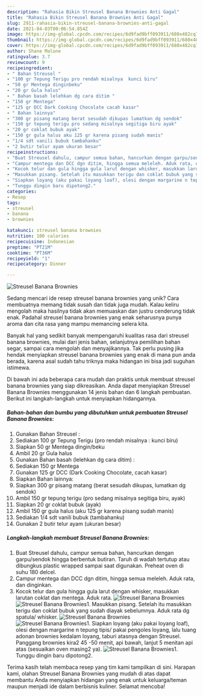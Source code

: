 ```yaml
---
description: "Rahasia Bikin Streusel Banana Brownies Anti Gagal"
title: "Rahasia Bikin Streusel Banana Brownies Anti Gagal"
slug: 2911-rahasia-bikin-streusel-banana-brownies-anti-gagal
date: 2021-04-03T00:06:54.854Z
image: https://img-global.cpcdn.com/recipes/6d9fad9bff093911/680x482cq70/streusel-banana-brownies-foto-resep-utama.jpg
thumbnail: https://img-global.cpcdn.com/recipes/6d9fad9bff093911/680x482cq70/streusel-banana-brownies-foto-resep-utama.jpg
cover: https://img-global.cpcdn.com/recipes/6d9fad9bff093911/680x482cq70/streusel-banana-brownies-foto-resep-utama.jpg
author: Shane Malone
ratingvalue: 3.7
reviewcount: 9
recipeingredient:
- " Bahan Streusel "
- "100 gr Tepung Terigu pro rendah misalnya  kunci biru"
- "50 gr Mentega dinginbeku"
- "20 gr Gula halus"
- " Bahan basah lelehkan dg cara ditim "
- "150 gr Mentega"
- "125 gr DCC Dark Cooking Chocolate cacah kasar"
- " Bahan lainnya"
- "300 gr pisang matang berat sesudah dikupas lumatkan dg sendok"
- "150 gr tepung terigu pro sedang misalnya segitiga biru ayak"
- "20 gr coklat bubuk ayak"
- "150 gr gula halus aku 125 gr karena pisang sudah manis"
- "1/4 sdt vanili bubuk tambahanku"
- "2 butir telur ayam ukuran besar"
recipeinstructions:
- "Buat Streusel dahulu, campur semua bahan, hancurkan dengan garpu/sendok hingga berbentuk butiran. Taruh di wadah tertutup atau dibungkus plastic wrapped sampai saat digunakan. Preheat oven di suhu 180 delcel."
- "Campur mentega dan DCC dgn ditim, hingga semua meleleh. Aduk rata, dan dinginkan."
- "Kocok telur dan gula hingga gula larut dengan whisker, masukkan larutan coklat dan mentega. Aduk rata."
- "Masukkan pisang. Setelah itu masukkan terigu dan coklat bubuk yang sudah diayak sebelumnya. Aduk rata dg spatula/ whisker."
- "Siapkan loyang (aku pakai loyang loaf), olesi dengan margarine n tepung tipis/ pakai pengoles loyang, lalu tuang adonan brownies kedalam loyang, taburi atasnya dengan Streusel. Panggang brownies kira2 45 -50 menit, api bawah, lanjut 5 menitan api atas (sesuaikan oven masing2 ya)."
- "Tunggu dingin baru dipotong2."
categories:
- Resep
tags:
- streusel
- banana
- brownies

katakunci: streusel banana brownies 
nutrition: 100 calories
recipecuisine: Indonesian
preptime: "PT21M"
cooktime: "PT36M"
recipeyield: "1"
recipecategory: Dinner

---
```



![Streusel Banana Brownies](https://img-global.cpcdn.com/recipes/6d9fad9bff093911/680x482cq70/streusel-banana-brownies-foto-resep-utama.jpg)

Sedang mencari ide resep streusel banana brownies yang unik? Cara membuatnya memang tidak susah dan tidak juga mudah. Kalau keliru mengolah maka hasilnya tidak akan memuaskan dan justru cenderung tidak enak. Padahal streusel banana brownies yang enak seharusnya punya aroma dan cita rasa yang mampu memancing selera kita.

Banyak hal yang sedikit banyak mempengaruhi kualitas rasa dari streusel banana brownies, mulai dari jenis bahan, selanjutnya pemilihan bahan segar, sampai cara mengolah dan menyajikannya. Tak perlu pusing jika hendak menyiapkan streusel banana brownies yang enak di mana pun anda berada, karena asal sudah tahu triknya maka hidangan ini bisa jadi suguhan istimewa.




Di bawah ini ada beberapa cara mudah dan praktis untuk membuat streusel banana brownies yang siap dikreasikan. Anda dapat menyiapkan Streusel Banana Brownies menggunakan 14 jenis bahan dan 6 langkah pembuatan. Berikut ini langkah-langkah untuk menyiapkan hidangannya.

<!--inarticleads1-->

##### Bahan-bahan dan bumbu yang dibutuhkan untuk pembuatan Streusel Banana Brownies:

1. Gunakan  Bahan Streusel :
1. Sediakan 100 gr Tepung Terigu (pro rendah misalnya : kunci biru)
1. Siapkan 50 gr Mentega dingin/beku
1. Ambil 20 gr Gula halus
1. Gunakan  Bahan basah (lelehkan dg cara ditim) :
1. Sediakan 150 gr Mentega
1. Gunakan 125 gr DCC (Dark Cooking Chocolate, cacah kasar)
1. Siapkan  Bahan lainnya:
1. Siapkan 300 gr pisang matang (berat sesudah dikupas, lumatkan dg sendok)
1. Ambil 150 gr tepung terigu (pro sedang misalnya segitiga biru, ayak)
1. Siapkan 20 gr coklat bubuk (ayak)
1. Ambil 150 gr gula halus (aku 125 gr karena pisang sudah manis)
1. Sediakan 1/4 sdt vanili bubuk (tambahanku)
1. Gunakan 2 butir telur ayam (ukuran besar)




<!--inarticleads2-->

##### Langkah-langkah membuat Streusel Banana Brownies:

1. Buat Streusel dahulu, campur semua bahan, hancurkan dengan garpu/sendok hingga berbentuk butiran. Taruh di wadah tertutup atau dibungkus plastic wrapped sampai saat digunakan. Preheat oven di suhu 180 delcel.
1. Campur mentega dan DCC dgn ditim, hingga semua meleleh. Aduk rata, dan dinginkan.
1. Kocok telur dan gula hingga gula larut dengan whisker, masukkan larutan coklat dan mentega. Aduk rata.
<img src="//assets-global.cpcdn.com/assets/icons/button_play-2c75c40dde080a61004c1f40b05d8f140eaff45d7e9e6481dc71c63d2e7c4909.png" alt="Streusel Banana Brownies"><img src="//assets-global.cpcdn.com/assets/icons/button_play-2c75c40dde080a61004c1f40b05d8f140eaff45d7e9e6481dc71c63d2e7c4909.png" alt="Streusel Banana Brownies">1. Masukkan pisang. Setelah itu masukkan terigu dan coklat bubuk yang sudah diayak sebelumnya. Aduk rata dg spatula/ whisker.
<img src="//assets-global.cpcdn.com/assets/icons/button_play-2c75c40dde080a61004c1f40b05d8f140eaff45d7e9e6481dc71c63d2e7c4909.png" alt="Streusel Banana Brownies"><img src="//assets-global.cpcdn.com/assets/icons/button_play-2c75c40dde080a61004c1f40b05d8f140eaff45d7e9e6481dc71c63d2e7c4909.png" alt="Streusel Banana Brownies">1. Siapkan loyang (aku pakai loyang loaf), olesi dengan margarine n tepung tipis/ pakai pengoles loyang, lalu tuang adonan brownies kedalam loyang, taburi atasnya dengan Streusel. Panggang brownies kira2 45 -50 menit, api bawah, lanjut 5 menitan api atas (sesuaikan oven masing2 ya).
<img src="//assets-global.cpcdn.com/assets/icons/button_play-2c75c40dde080a61004c1f40b05d8f140eaff45d7e9e6481dc71c63d2e7c4909.png" alt="Streusel Banana Brownies">1. Tunggu dingin baru dipotong2.




Terima kasih telah membaca resep yang tim kami tampilkan di sini. Harapan kami, olahan Streusel Banana Brownies yang mudah di atas dapat membantu Anda menyiapkan hidangan yang enak untuk keluarga/teman maupun menjadi ide dalam berbisnis kuliner. Selamat mencoba!
